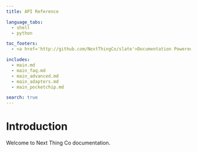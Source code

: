 ```yaml
---
title: API Reference

language_tabs:
  - shell
  - python

toc_footers:
  - <a href='http://github.com/NextThingCo/slate'>Documentation Powered by Slate</a>

includes:
  - main.md
  - main_faq.md
  - main_advanced.md
  - main_adapters.md
  - main_pocketchip.md

search: true
---
```


# Introduction
Welcome to Next Thing Co documentation.
